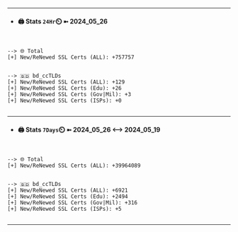 

---
- #### 🖨️ **Stats** `24Hr`⏲️ ➼ 2024_05_26
```console


--> 🌐 Total
[+] New/ReNewed SSL Certs (ALL): +757757


--> 🇧🇩 bd_ccTLDs
[+] New/ReNewed SSL Certs (ALL): +129
[+] New/ReNewed SSL Certs (Edu): +26
[+] New/ReNewed SSL Certs (Gov|Mil): +3
[+] New/ReNewed SSL Certs (ISPs): +0


```

---
- #### 🖨️ **Stats** `7Days`⏲️ ➼ 2024_05_26 <--> 2024_05_19
```console


--> 🌐 Total
[+] New/ReNewed SSL Certs (ALL): +39964089


--> 🇧🇩 bd_ccTLDs
[+] New/ReNewed SSL Certs (ALL): +6921
[+] New/ReNewed SSL Certs (Edu): +2494
[+] New/ReNewed SSL Certs (Gov|Mil): +316
[+] New/ReNewed SSL Certs (ISPs): +5


```

---

